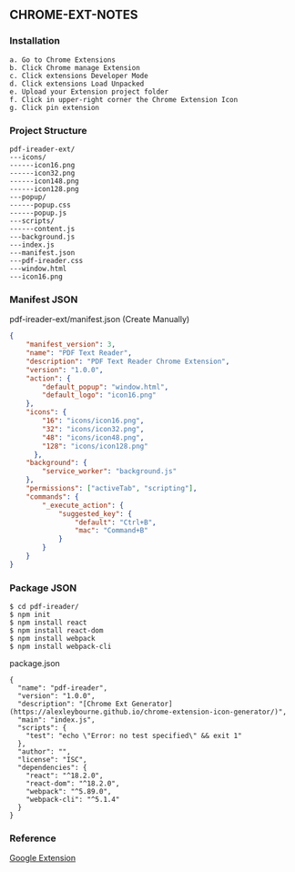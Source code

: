 ## CHROME-EXT-NOTES

### Installation
```
a. Go to Chrome Extensions
b. Click Chrome manage Extension
c. Click extensions Developer Mode
d. Click extensions Load Unpacked
e. Upload your Extension project folder
f. Click in upper-right corner the Chrome Extension Icon
g. Click pin extension
```
### Project Structure
```vim
pdf-ireader-ext/
---icons/
------icon16.png
------icon32.png
------icon148.png
------icon128.png
---popup/
------popup.css
------popup.js
---scripts/
------content.js
---background.js
---index.js
---manifest.json
---pdf-ireader.css
---window.html
---icon16.png
```
### Manifest JSON
pdf-ireader-ext/manifest.json (Create Manually)
```json
{
    "manifest_version": 3,
    "name": "PDF Text Reader",
    "description": "PDF Text Reader Chrome Extension",
    "version": "1.0.0",
    "action": {
        "default_popup": "window.html",
        "default_logo": "icon16.png"
    },
    "icons": {
        "16": "icons/icon16.png",
        "32": "icons/icon32.png",
        "48": "icons/icon48.png",
        "128": "icons/icon128.png"
      },
    "background": {
        "service_worker": "background.js"
    },
    "permissions": ["activeTab", "scripting"],
    "commands": {
        "_execute_action": {
            "suggested_key": {
                "default": "Ctrl+B",
                "mac": "Command+B"
            }
        }
    }
}

```
### Package JSON
```
$ cd pdf-ireader/
$ npm init
$ npm install react
$ npm install react-dom
$ npm install webpack
$ npm install webpack-cli
```
package.json
```
{
  "name": "pdf-ireader",
  "version": "1.0.0",
  "description": "[Chrome Ext Generator](https://alexleybourne.github.io/chrome-extension-icon-generator/)",
  "main": "index.js",
  "scripts": {
    "test": "echo \"Error: no test specified\" && exit 1"
  },
  "author": "",
  "license": "ISC",
  "dependencies": {
    "react": "^18.2.0",
    "react-dom": "^18.2.0",
    "webpack": "^5.89.0",
    "webpack-cli": "^5.1.4"
  }
}
```
### Reference
[Google Extension](https://developer.chrome.com/docs/extensions/get-started/tutorial/hello-world)
